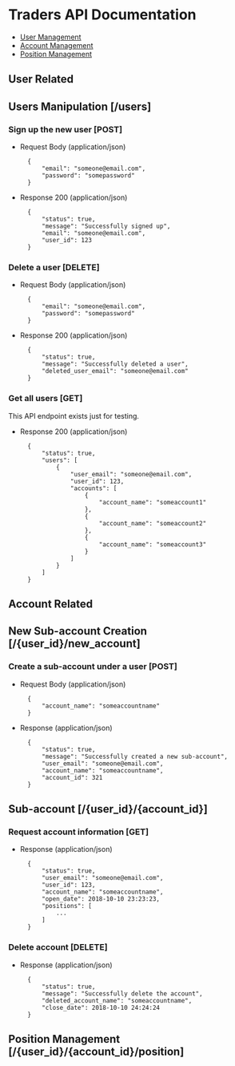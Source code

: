 # Traders API Documentation

- [User Management](#user-related)
- [Account Management](#account-related)
- [Position Management](#position-related)

## User Related

## Users Manipulation [/users]
### Sign up the new user [POST]

+ Request Body (application/json)

		{
			"email": "someone@email.com",
			"password": "somepassword"
		}

+ Response 200 (application/json)

        {
            "status": true,
            "message": "Successfully signed up",
            "email": "someone@email.com",
            "user_id": 123
        }

### Delete a user [DELETE]

+ Request Body (application/json)

		{
			"email": "someone@email.com",
			"password": "somepassword"
		}

+ Response 200 (application/json)

		{
			"status": true,
			"message": "Successfully deleted a user",
			"deleted_user_email": "someone@email.com"
		}

### Get all users [GET]

This API endpoint exists just for testing.

+ Response 200 (application/json)

		{
			"status": true,
			"users": [
				{
					"user_email": "someone@email.com",
					"user_id": 123,
					"accounts": [
						{
							"account_name": "someaccount1"
						},
						{
							"account_name": "someaccount2"
						},
						{
							"account_name": "someaccount3"
						}
					]
				}
			]
		}


## Account Related

## New Sub-account Creation [/{user_id}/new_account]

### Create a sub-account under a user [POST]

+ Request Body (application/json)

		{
			"account_name": "someaccountname"
		}

+ Response (application/json)

		{
			"status": true,
			"message": "Successfully created a new sub-account",
			"user_email": "someone@email.com",
			"account_name": "someaccountname",
			"account_id": 321
		}


## Sub-account [/{user_id}/{account_id}]

### Request account information [GET]

+ Response (application/json)

		{
			"status": true,
			"user_email": "someone@email.com",
			"user_id": 123,
			"account_name": "someaccountname",
			"open_date": 2018-10-10 23:23:23,
			"positions": [
				...
			]
		}

### Delete account [DELETE]

+ Response (application/json)

		{
			"status": true,
			"message": "Successfully delete the account",
			"deleted_account_name": "someaccountname",
			"close_date": 2018-10-10 24:24:24
		}


## Position Management [/{user_id}/{account_id}/position]
